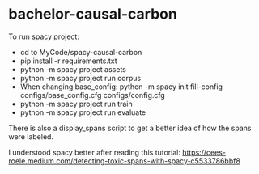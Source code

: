 # bachelor-causal-carbon

To run spacy project:

* cd to MyCode/spacy-causal-carbon
* pip install -r requirements.txt
* python -m spacy project assets
* python -m spacy project run corpus
* When changing base_config: python -m spacy init fill-config configs/base_config.cfg configs/config.cfg
* python -m spacy project run train
* python -m spacy project run evaluate

There is also a display_spans script to get a better idea of how the spans were labeled.

I understood spacy better after reading this tutorial: https://cees-roele.medium.com/detecting-toxic-spans-with-spacy-c5533786bbf8
